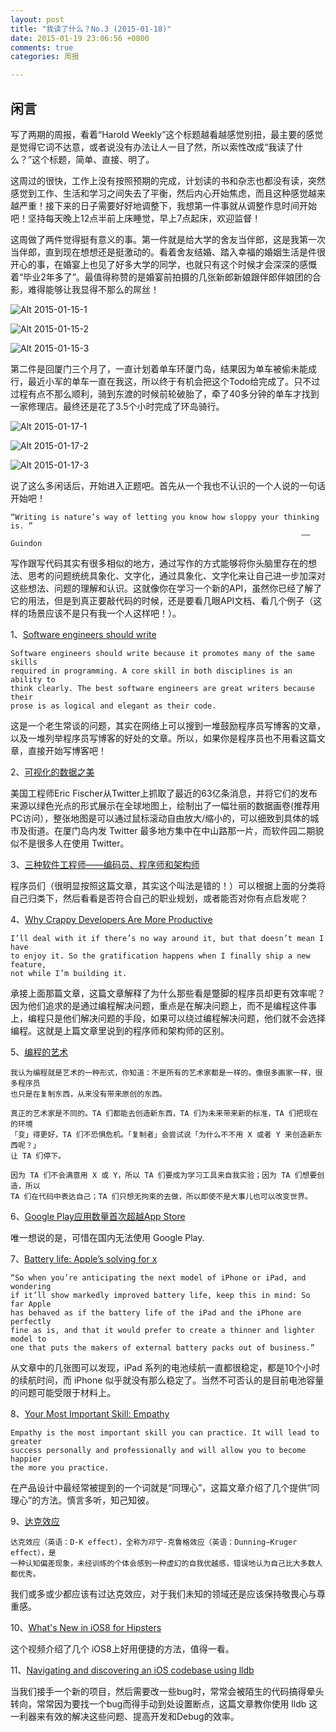 ```yaml
---
layout: post
title: "我读了什么？No.3 (2015-01-18)"
date: 2015-01-19 23:06:56 +0800
comments: true
categories: 周报

---
```


闲言
---

写了两期的周报，看着“Harold Weekly”这个标题越看越感觉别扭，最主要的感觉是觉得它词不达意，或者说没有办法让人一目了然，所以索性改成“我读了什么？”这个标题，简单、直接、明了。

这周过的很快，工作上没有按照预期的完成，计划读的书和杂志也都没有读，突然感觉到工作、生活和学习之间失去了平衡，然后内心开始焦虑，而且这种感觉越来越严重！接下来的日子需要好好地调整下，我想第一件事就从调整作息时间开始吧！坚持每天晚上12点半前上床睡觉，早上7点起床，欢迎监督！

这周做了两件觉得挺有意义的事。第一件就是给大学的舍友当伴郎，这是我第一次当伴郎，直到现在想想还是挺激动的。看着舍友结婚、踏入幸福的婚姻生活是件很开心的事，在婚宴上也见了好多大学的同学，也就只有这个时候才会深深的感慨着“毕业2年多了”。最值得称赞的是婚宴前拍摄的几张新郎新娘跟伴郎伴娘团的合影，难得能够让我显得不那么的屌丝！

![Alt 2015-01-15-1](/images/Harold_Weekly_No_3/2015-01-15-1.jpg "2015-01-15-1")
         
![Alt 2015-01-15-2](/images/Harold_Weekly_No_3/2015-01-15-2.jpg "2015-01-15-2")
                                       
![Alt 2015-01-15-3](/images/Harold_Weekly_No_3/2015-01-15-3.jpg "2015-01-15-3")

第二件是回厦门三个月了，一直计划着单车环厦门岛，结果因为单车被偷未能成行，最近小军的单车一直在我这，所以终于有机会把这个Todo给完成了。只不过过程有点不那么顺利，骑到东渡的时候前轮破胎了，牵了40多分钟的单车才找到一家修理店。最终还是花了3.5个小时完成了环岛骑行。

![Alt 2015-01-17-1](/images/Harold_Weekly_No_3/2015-01-17-1.jpg "2015-01-17-1")
         
![Alt 2015-01-17-2](/images/Harold_Weekly_No_3/2015-01-17-2.jpg "2015-01-17-2")
                                       
![Alt 2015-01-17-3](/images/Harold_Weekly_No_3/2015-01-17-3.jpg "2015-01-17-3")

说了这么多闲话后，开始进入正题吧。首先从一个我也不认识的一个人说的一句话开始吧！

    “Writing is nature’s way of letting you know how sloppy your thinking is. ”         
                                                                     –– Guindon
写作跟写代码其实有很多相似的地方，通过写作的方式能够将你头脑里存在的想法、思考的问题统统具象化、文字化，通过具象化、文字化来让自己进一步加深对这些想法、问题的理解和认识。这就像你在学习一个新的API，虽然你已经了解了它的用法，但是到真正要敲代码的时候，还是要看几眼API文档、看几个例子（这样的场景应该不是只有我一个人这样吧！）。


1、[Software engineers should write](http://www.shubhro.com/2014/12/27/software-engineers-should-write/)

    Software engineers should write because it promotes many of the same skills
    required in programming. A core skill in both disciplines is an ability to 
    think clearly. The best software engineers are great writers because their 
    prose is as logical and elegant as their code.
    
这是一个老生常谈的问题，其实在网络上可以搜到一堆鼓励程序员写博客的文章，以及一堆列举程序员写博客的好处的文章。所以，如果你是程序员也不用看这篇文章，直接开始写博客吧！


2、[可视化的数据之美](http://t.cn/RZa35PU)

美国工程师Eric Fischer从Twitter上抓取了最近的63亿条消息，并将它们的发布来源以绿色光点的形式展示在全球地图上，绘制出了一幅壮丽的数据画卷(推荐用PC访问），整张地图是可以通过鼠标滚动自由放大/缩小的，可以细致到具体的城市及街道。在厦门岛内发 Twitter 最多地方集中在中山路那一片，而软件园二期貌似不是很多人在使用 Twitter。


3、[三种软件工程师——编码员、程序师和架构师](http://www.techug.com/3-kind-of-software-engineer)

程序员们（很明显按照这篇文章，其实这个叫法是错的！）可以根据上面的分类将自己归类下，然后看看是否符合自己的职业规划，或者能否对你有点启发呢？

4、[Why Crappy Developers Are More Productive](https://medium.com/@sachagreif/why-crappy-developers-are-more-productive-5f24a2040c54)

    I’ll deal with it if there’s no way around it, but that doesn’t mean I have
    to enjoy it. So the gratification happens when I finally ship a new feature, 
    not while I’m building it.

承接上面那篇文章，这篇文章解释了为什么那些看是蹩脚的程序员却更有效率呢？因为他们追求的是通过编程解决问题，重点是在解决问题上，而不是编程这件事上，编程只是他们解决问题的手段，如果可以绕过编程解决问题，他们就不会选择编程。这就是上篇文章里说到的程序师和架构师的区别。

5、[编程的艺术](http://www.techug.com/the-art-of-programming)

    我认为编程就是艺术的一种形式，你知道：不是所有的艺术家都是一样的。像很多画家一样，很多程序员
    也只是在复制东西，从来没有带来原创的东西。

    真正的艺术家是不同的。TA 们都能去创造新东西，TA 们为未来带来新的标准，TA 们把现在的环境
    「变」得更好，TA 们不恐惧危机。「复制者」会尝试说「为什么不不用 X 或者 Y 来创造新东西呢？」
    让 TA 们停下。

    因为 TA 们不会满意用 X 或 Y，所以 TA 们要成为学习工具来自我实验；因为 TA 们想要创造，所以 
    TA 们在代码中表达自己；TA 们只想无拘束的去做，所以即使不是大事儿也可以改变世界。

6、[Google Play应用数量首次超越App Store](http://www.36kr.com/p/218796.html)

唯一想说的是，可惜在国内无法使用 Google Play.

7、[Battery life: Apple’s solving for x](http://sixcolors.com/post/2015/01/battery-life-apples-solving-for-x/)

    “So when you’re anticipating the next model of iPhone or iPad, and wondering 
    if it’ll show markedly improved battery life, keep this in mind: So far Apple 
    has behaved as if the battery life of the iPad and the iPhone are perfectly 
    fine as is, and that it would prefer to create a thinner and lighter model to 
    one that puts the makers of external battery packs out of business.”
    
从文章中的几张图可以发现，iPad 系列的电池续航一直都很稳定，都是10个小时的续航时间，而 iPhone 似乎就没有那么稳定了。当然不可否认的是目前电池容量的问题可能受限于材料上。

8、[Your Most Important Skill: Empathy](https://medium.com/@chadfowler/your-most-important-skill-empathy-a75ffe5e0877)

    Empathy is the most important skill you can practice. It will lead to greater 
    success personally and professionally and will allow you to become happier 
    the more you practice.
    
在产品设计中最经常被提到的一个词就是“同理心”，这篇文章介绍了几个提供“同理心”的方法。慎言多听，知己知彼。

9、[达克效应](http://zh.wikipedia.org/wiki/达克效应)

    达克效应（英语：D-K effect），全称为邓宁-克鲁格效应（英语：Dunning–Kruger effect），是
    一种认知偏差现象，未经训练的个体会感到一种虚幻的自我优越感，错误地认为自己比大多数人都优秀。
    
我们或多或少都应该有过达克效应，对于我们未知的领域还是应该保持敬畏心与尊重感。

10、[What's New in iOS8 for Hipsters ](https://vimeo.com/115305205)

这个视频介绍了几个 iOS8上好用便捷的方法，值得一看。

11、[Navigating and discovering an iOS codebase using lldb](https://medium.com/ios-os-x-development/navigating-and-discovering-a-code-base-using-lldb-bca7c10115cf)

当我们接手一个新的项目，然后需要改一些bug时，常常会被陌生的代码搞得晕头转向，常常因为要找一个bug而得手动到处设置断点，这篇文章教你使用 lldb 这一利器来有效的解决这些问题、提高开发和Debug的效率。


                                                                   






